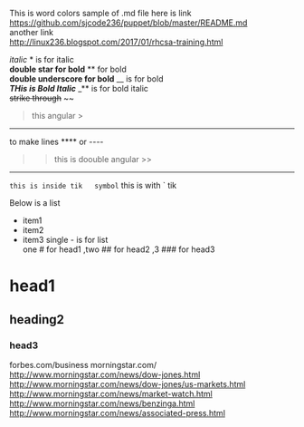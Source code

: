 
This is word colors  sample of .md file
here is link  
https://github.com/sjcode236/puppet/blob/master/README.md  
another link  
http://linux236.blogspot.com/2017/01/rhcsa-training.html

*italic*  *  is for italic    
**double star for bold**  **  for bold   
__double underscore for bold__  __ is for bold   
_**THis is Bold Italic**_  _** is for bold italic   
~~strike through~~   ~~  
>  this angular  >
-----
to make lines  ****  or ---- 
>>  this is doouble angular >>
******
  
`this is inside tik   symbol`  this is with `  tik

Below is  a list 
- item1
- item2
-  item3
single -   is for list    
one # for head1 ,two ## for head2 ,3 ### for head3  
# head1  #
## heading2  ##
### head3   ###




 
  forbes.com/business
  morningstar.com/
  http://www.morningstar.com/news/dow-jones.html
  http://www.morningstar.com/news/dow-jones/us-markets.html
  http://www.morningstar.com/news/market-watch.html
  http://www.morningstar.com/news/benzinga.html
  http://www.morningstar.com/news/associated-press.html

